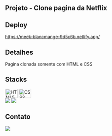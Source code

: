 ## Projeto - Clone pagina da Netflix  

## Deploy
    
https://meek-blancmange-9d5c6b.netlify.app/
         
## Detalhes

Pagina clonada somente com HTML e CSS


## Stacks

<div style="display: inline-block">
    <img align="center" alt="HTML5" height="30" width="40" src="https://cdn.jsdelivr.net/gh/devicons/devicon/icons/html5/html5-original.svg"/>
    <img align="center" alt="CSS3" height="30" width="40" src="https://cdn.jsdelivr.net/gh/devicons/devicon/icons/css3/css3-original.svg"/>
</div><br/>

<div style="display: inline_block">
    <img src="https://img.shields.io/badge/Visual_Studio_Code-0078D4?style=for-the-badge&logo=visual%20studio%20code&logoColor=white"/>
    <img src="https://img.shields.io/badge/Git-F05032?style=for-the-badge&logo=git&logoColor=white"/>
</div>


## Contato

<a href="https://www.linkedin.com/in/leandro-espindula-79307517a/" target="_blank">
    <img src="https://img.shields.io/badge/LinkedIn-0077B5?style=for-the-badge&logo=linkedin&logoColor=white"/>
</a>

